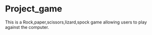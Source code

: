 # Project_game
This is a Rock,paper,scissors,lizard,spock game allowing users to play against the computer.
